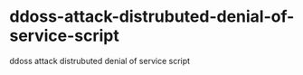 # ddoss-attack-distrubuted-denial-of-service-script
ddoss attack distrubuted denial of service script
